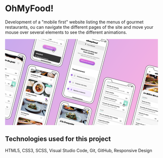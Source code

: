 # OhMyFood!

Development of a "mobile first" website listing the menus of gourmet restaurants, ou can navigate the different pages of the site and move your mouse over several elements to see the different animations.

![OhMyFood!](OhMyFood!.png)

## Technologies used for this project

HTML5, CSS3, SCSS, Visual Studio Code, Git, GitHub, Responsive Design
